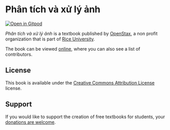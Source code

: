 # Phân tích và xử lý ảnh

[![Open in Gitpod](https://gitpod.io/button/open-in-gitpod.svg)](https://gitpod.io/from-referrer/)

_Phân tích và xử lý ảnh_ is a textbook published by [OpenStax](https://openstax.org/), a non profit organization that is part of [Rice University](https://www.rice.edu/).

The book can be viewed [online](https://github.com/cnx-user-books/cnxbook-phan-tich-va-xu-ly-anh/releases/latest), where you can also see a list of contributors.

## License
This book is available under the [Creative Commons Attribution License](./LICENSE) license.

## Support
If you would like to support the creation of free textbooks for students, your [donations are welcome](https://riceconnect.rice.edu/donation/support-openstax-banner).
